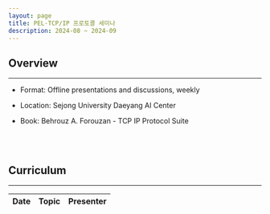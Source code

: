 ```yaml
---
layout: page
title: PEL-TCP/IP 프로토콜 세미나
description: 2024-08 ~ 2024-09
---
```


## Overview
---

- Format: Offline presentations and discussions, weekly

- Location: Sejong University Daeyang AI Center

- Book: Behrouz A. Forouzan - TCP IP Protocol Suite



<br><br>

## Curriculum
---
<table id="table" data-toggle="table" data-url="{{ '/assets/json/PEL_Seminar_2.json' | relative_url }}">
  <thead>
    <tr>
      <th data-field="date" data-align="center">Date</th>
      <th data-field="topic" data-align="center">Topic</th>
      <th data-field="presenter" data-align="center">Presenter</th>
    </tr>
  </thead>
</table>
